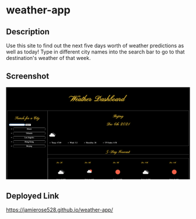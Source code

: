 # weather-app

## Description

Use this site to find out the next five days worth of weather predictions as well as today! Type in different city names into the search bar to go to that destination's weather of that week.

## Screenshot

![Screenshot 1](assets/images/weatherapp.png)

## Deployed Link

https://jamierose528.github.io/weather-app/
